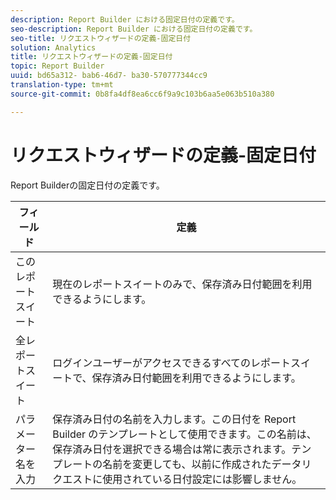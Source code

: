 ```yaml
---
description: Report Builder における固定日付の定義です。
seo-description: Report Builder における固定日付の定義です。
seo-title: リクエストウィザードの定義-固定日付
solution: Analytics
title: リクエストウィザードの定義-固定日付
topic: Report Builder
uuid: bd65a312- bab6-46d7- ba30-570777344cc9
translation-type: tm+mt
source-git-commit: 0b8fa4df8ea6cc6f9a9c103b6aa5e063b510a380

---
```



# リクエストウィザードの定義-固定日付

Report Builderの固定日付の定義です。

| フィールド | 定義 |
|--- |--- |
| このレポートスイート | 現在のレポートスイートのみで、保存済み日付範囲を利用できるようにします。 |
| 全レポートスイート | ログインユーザーがアクセスできるすべてのレポートスイートで、保存済み日付範囲を利用できるようにします。 |
| パラメーター名を入力 | 保存済み日付の名前を入力します。この日付を Report Builder のテンプレートとして使用できます。この名前は、保存済み日付を選択できる場合は常に表示されます。テンプレートの名前を変更しても、以前に作成されたデータリクエストに使用されている日付設定には影響しません。 |